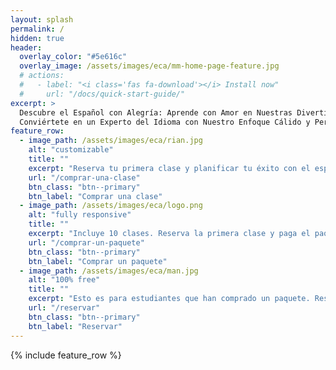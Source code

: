 ```yaml
---
layout: splash
permalink: /
hidden: true
header:
  overlay_color: "#5e616c"
  overlay_image: /assets/images/eca/mm-home-page-feature.jpg
  # actions:
  #   - label: "<i class='fas fa-download'></i> Install now"
  #     url: "/docs/quick-start-guide/"
excerpt: >
  Descubre el Español con Alegría: Aprende con Amor en Nuestras Divertidas Clases por Video Llamada.<br />
  Conviértete en un Experto del Idioma con Nuestro Enfoque Cálido y Personalizado en Cada Llamada.
feature_row:
  - image_path: /assets/images/eca/rian.jpg
    alt: "customizable"
    title: ""
    excerpt: "Reserva tu primera clase y planificar tu éxito con el español."
    url: "/comprar-una-clase"
    btn_class: "btn--primary"
    btn_label: "Comprar una clase"
  - image_path: /assets/images/eca/logo.png
    alt: "fully responsive"
    title: ""
    excerpt: "Incluye 10 clases. Reserva la primera clase y paga el paquete."
    url: "/comprar-un-paquete"
    btn_class: "btn--primary"
    btn_label: "Comprar un paquete"
  - image_path: /assets/images/eca/man.jpg
    alt: "100% free"
    title: ""
    excerpt: "Esto es para estudiantes que han comprado un paquete. Reserva tus clases aquí."
    url: "/reservar"
    btn_class: "btn--primary"
    btn_label: "Reservar"      
---
```


{% include feature_row %}
